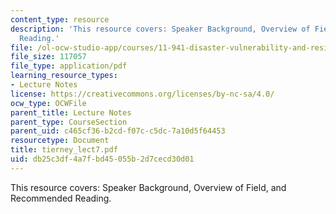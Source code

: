 ```yaml
---
content_type: resource
description: 'This resource covers: Speaker Background, Overview of Field, and Recommended
  Reading.'
file: /ol-ocw-studio-app/courses/11-941-disaster-vulnerability-and-resilience-spring-2005/db25c3df4a7fbd45055b2d7cecd30d01_tierney_lect7.pdf
file_size: 117057
file_type: application/pdf
learning_resource_types:
- Lecture Notes
license: https://creativecommons.org/licenses/by-nc-sa/4.0/
ocw_type: OCWFile
parent_title: Lecture Notes
parent_type: CourseSection
parent_uid: c465cf36-b2cd-f07c-c5dc-7a10d5f64453
resourcetype: Document
title: tierney_lect7.pdf
uid: db25c3df-4a7f-bd45-055b-2d7cecd30d01
---
```

This resource covers: Speaker Background, Overview of Field, and Recommended Reading.